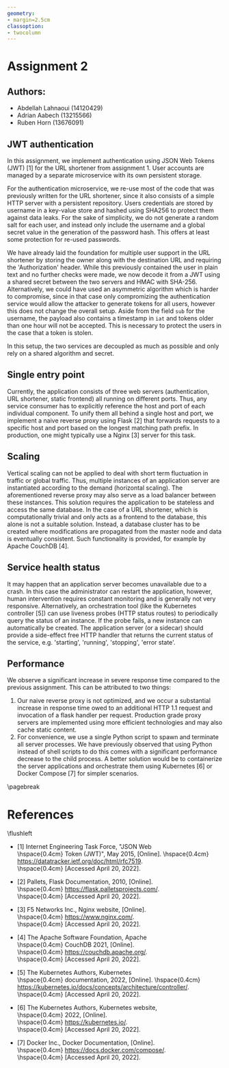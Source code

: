 ```yaml
---
geometry:
- margin=2.5cm
classoption:
- twocolumn
---
```



# Assignment 2
## Authors:
* Abdellah Lahnaoui (14120429)
* Adrian Aabech (13215566)
* Ruben Horn (13676091)

## JWT authentication
In this assignment, we implement authentication using JSON Web Tokens (JWT) [1] for the URL shortener from assignment 1.
User accounts are managed by a separate microservice with its own persistent storage.

For the authentication microservice, we re-use most of the code that was previously written for the URL shortener, since it also consists of a simple HTTP server with a persistent repository. Users credentials are stored by username in a key-value store and hashed using SHA256 to protect them against data leaks. For the sake of simplicity, we do not generate a random salt for each user, and instead only include the username and a global secret value in the generation of the password hash. This offers at least some protection for re-used passwords.

We have already laid the foundation for multiple user support in the URL shortener by storing the owner along with the destination URL and requiring the 'Authorization' header. While this previously contained the user in plain text and no further checks were made, we now decode it from a JWT using a shared secret between the two servers and HMAC with SHA-256. Alternatively, we could have used an asymmetric algorithm which is harder to compromise, since in that case only compromizing the authentication service would allow the attacker to generate tokens for all users, however this does not change the overall setup. Aside from the field `sub` for the username, the payload also contains a timestamp in `iat` and tokens older than one hour will not be accepted. This is necessary to protect the users in the case that a token is stolen.

In this setup, the two services are decoupled as much as possible and only rely on a shared algorithm and secret.

## Single entry point
Currently, the application consists of three web servers (authentication, URL shortener, static frontend) all running on different ports. Thus, any service consumer has to explicitly reference the host and port of each individual component. To unify them all behind a single host and port, we implement a naive reverse proxy using Flask [2] that forwards requests to a specific host and port based on the longest matching path prefix. In production, one might typically use a Nginx [3] server for this task.

## Scaling
Vertical scaling can not be applied to deal with short term fluctuation in traffic or global traffic. Thus, multiple instances of an application server are instantiated according to the demand (horizontal scaling). The aforementioned reverse proxy may also serve as a load balancer between these instances. This solution requires the application to be stateless and access the same database. In the case of a URL shortener, which is computationally trivial and only acts as a frontend to the database, this alone is not a suitable solution. Instead, a database cluster has to be created where modifications are propagated from the master node and data is eventually consistent. Such functionality is provided, for example by Apache CouchDB [4].

## Service health status
It may happen that an application server becomes unavailable due to a crash. In this case the administrator can restart the application, however, human intervention requires constant monitoring and is generally not very responsive. Alternatively, an orchestration tool (like the Kubernetes controller [5]) can use liveness probes (HTTP status routes) to periodically query the status of an instance. If the probe fails, a new instance can automatically be created.
The application server (or a sidecar) should provide a side-effect free HTTP handler that returns the current status of the service, e.g. 'starting', 'running', 'stopping', 'error state'.

## Performance
We observe a significant increase in severe response time compared to the previous assignment.
This can be attributed to two things:
1. Our naive reverse proxy is not optimized, and we occur a substantial increase in response time owed to an additional HTTP 1.1 request and invocation of a flask handler per request. Production grade proxy servers are implemented using more efficient technologies and may also cache static content.
2. For convenience, we use a single Python script to spawn and terminate all server processes. We have previously observed that using Python instead of shell scripts to do this comes with a significant performance decrease to the child process. A better solution would be to containerize the server applications and orchestrate them using Kubernetes [6] or Docker Compose [7] for simpler scenarios.

\pagebreak
# References
\flushleft
- [1] Internet Engineering Task Force, "JSON Web  
\hspace{0.4cm} Token (JWT)", May 2015, [Online].
\hspace{0.4cm} https://datatracker.ietf.org/doc/html/rfc7519.  
\hspace{0.4cm} [Accessed April 20, 2022]. 
 
- [2] Pallets, Flask Documentation, 2010, [Online].  
\hspace{0.4cm}  https://flask.palletsprojects.com/.  
\hspace{0.4cm} [Accessed April 20, 2022].  

- [3] F5 Networks Inc., Nginx website, [Online].  
\hspace{0.4cm} https://www.nginx.com/.  
\hspace{0.4cm} [Accessed April 20, 2022].  

- [4] The Apache Software Foundation, Apache  
\hspace{0.4cm} CouchDB 2021, [Online].  
\hspace{0.4cm} https://couchdb.apache.org/.  
\hspace{0.4cm} [Accessed April 20, 2022].  

- [5] The Kubernetes Authors, Kubernetes  
\hspace{0.4cm} documentation, 2022, [Online].
\hspace{0.4cm} https://kubernetes.io/docs/concepts/architecture/controller/.  
\hspace{0.4cm} [Accessed April 20, 2022].

- [6] The Kubernetes Authors, Kubernetes website,  
\hspace{0.4cm} 2022, [Online].  
\hspace{0.4cm} https://kubernetes.io/.  
\hspace{0.4cm} [Accessed April 20, 2022].

- [7] Docker Inc., Docker Documentation, [Online].  
\hspace{0.4cm} https://docs.docker.com/compose/.  
\hspace{0.4cm} [Accessed April 20, 2022].
